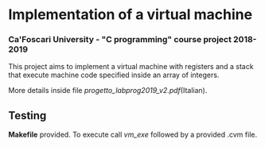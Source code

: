 # Implementation of a virtual machine
### Ca'Foscari University - "C programming" course project 2018-2019

This project aims to implement a virtual machine with registers and a stack that execute machine code specified inside an array of integers.

More details inside file *progetto_labprog2019_v2.pdf*(Italian).

## Testing
**Makefile** provided. To execute call *vm_exe* followed by a provided .cvm file.
